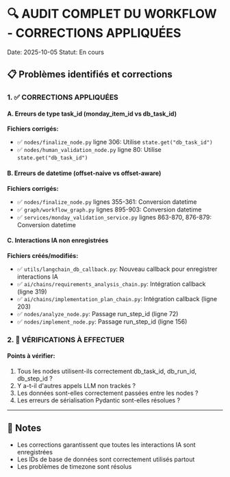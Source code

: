 # 🔍 AUDIT COMPLET DU WORKFLOW - CORRECTIONS APPLIQUÉES

Date: 2025-10-05
Statut: En cours

## 📋 Problèmes identifiés et corrections

### 1. ✅ CORRECTIONS APPLIQUÉES

#### A. Erreurs de type task_id (monday_item_id vs db_task_id)

**Fichiers corrigés:**
- ✅ `nodes/finalize_node.py` ligne 306: Utilise `state.get("db_task_id")`
- ✅ `nodes/human_validation_node.py` ligne 80: Utilise `state.get("db_task_id")`

#### B. Erreurs de datetime (offset-naive vs offset-aware)

**Fichiers corrigés:**
- ✅ `nodes/finalize_node.py` lignes 355-361: Conversion datetime
- ✅ `graph/workflow_graph.py` lignes 895-903: Conversion datetime
- ✅ `services/monday_validation_service.py` lignes 863-870, 876-879: Conversion datetime

#### C. Interactions IA non enregistrées

**Fichiers créés/modifiés:**
- ✅ `utils/langchain_db_callback.py`: Nouveau callback pour enregistrer interactions IA
- ✅ `ai/chains/requirements_analysis_chain.py`: Intégration callback (ligne 319)
- ✅ `ai/chains/implementation_plan_chain.py`: Intégration callback (ligne 203)
- ✅ `nodes/analyze_node.py`: Passage run_step_id (ligne 72)
- ✅ `nodes/implement_node.py`: Passage run_step_id (ligne 156)

### 2. 🔄 VÉRIFICATIONS À EFFECTUER

#### Points à vérifier:
1. Tous les nodes utilisent-ils correctement db_task_id, db_run_id, db_step_id ?
2. Y a-t-il d'autres appels LLM non trackés ?
3. Les données sont-elles correctement passées entre les nodes ?
4. Les erreurs de sérialisation Pydantic sont-elles résolues ?

---

## 📝 Notes

- Les corrections garantissent que toutes les interactions IA sont enregistrées
- Les IDs de base de données sont correctement utilisés partout
- Les problèmes de timezone sont résolus
